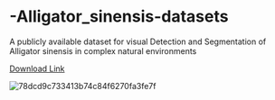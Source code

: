 # -Alligator_sinensis-datasets
A publicly available dataset for visual Detection and Segmentation of Alligator sinensis in complex natural environments

[Download Link](https://drive.google.com/file/d/1CsL3lZkf927yPItMYKMOfuFpHWDwqQ2k/view?usp=sharing)

![78dcd9c733413b74c84f6270fa3fe7f](https://github.com/Ap1rate/-Alligator_sinensis-datasets/assets/107412066/92675716-a5ef-4070-832b-8cc6cd1fe59c)
